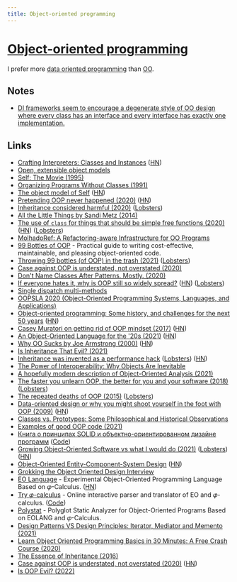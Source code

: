 ```yaml
---
title: Object-oriented programming
---
```


# [Object-oriented programming](https://en.wikipedia.org/wiki/Object-oriented_programming)

I prefer more [data oriented programming](https://www.reddit.com/r/Zig/comments/r0l3uz/a_practical_guide_to_applying_dataoriented_design/) than [OO](https://twitter.com/ChevyRay/status/1506406647291293697).

## Notes

- [DI frameworks seem to encourage a degenerate style of OO design where every class has an interface and every interface has exactly one implementation.](https://twitter.com/einarwh/status/1376814194184585218)

## Links

- [Crafting Interpreters: Classes and Instances](https://craftinginterpreters.com/classes-and-instances.html) ([HN](https://news.ycombinator.com/item?id=21923928))
- [Open, extensible object models](https://www.piumarta.com/software/cola/objmodel2.pdf)
- [Self: The Movie (1995)](https://www.youtube.com/watch?v=Ox5P7QyL774)
- [Organizing Programs Without Classes (1991)](http://bibliography.selflanguage.org/_static/organizing-programs.pdf)
- [The object model of Self](https://github.com/pavel-krivanek/articles/tree/master/SelfObjectModel) ([HN](https://news.ycombinator.com/item?id=22766665))
- [Pretending OOP never happened (2020)](https://www.johndcook.com/blog/2020/05/15/pretending-oop-never-happened/) ([HN](https://news.ycombinator.com/item?id=23192264))
- [Inheritance considered harmful (2020)](https://solovyov.net/blog/2020/inheritance/) ([Lobsters](https://lobste.rs/s/nklozo/inheritance_considered_harmful))
- [All the Little Things by Sandi Metz (2014)](https://www.youtube.com/watch?v=8bZh5LMaSmE)
- [The use of `class` for things that should be simple free functions (2020)](https://quuxplusone.github.io/blog/2020/05/28/oo-antipattern/) ([HN](https://news.ycombinator.com/item?id=23333891)) ([Lobsters](https://lobste.rs/s/kbdauj/oo_antipattern))
- [MolhadoRef: A Refactoring-aware Infrastructure for OO Programs](http://dig.cs.illinois.edu/papers/Molhadoref_ETX.pdf)
- [99 Bottles of OOP](https://sandimetz.com/99bottles) - Practical guide to writing cost-effective, maintainable, and pleasing object-oriented code.
- [Throwing 99 bottles (of OOP) in the trash (2021)](https://dpc.pw/throwing-99-bottles-of-oop-in-the-trash) ([Lobsters](https://lobste.rs/s/ul79os/throwing_99_bottles_oop_trash))
- [Case against OOP is understated, not overstated (2020)](http://boxbase.org/entries/2020/aug/3/case-against-oop/)
- [Don't Name Classes After Patterns. Mostly. (2020)](https://mailchi.mp/sandimetz/dont-name-classes-after-patterns-mostly)
- [If everyone hates it, why is OOP still so widely spread?](https://stackoverflow.blog/2020/09/02/if-everyone-hates-it-why-is-oop-still-so-widely-spread/) ([HN](https://news.ycombinator.com/item?id=24356978)) ([Lobsters](https://lobste.rs/s/8y2ldu/if_everyone_hates_it_why_is_oop_still_so))
- [Single dispatch multi-methods](https://github.com/Pauan/programming-notes/blob/master/Single%20dispatch%20multi-methods.rst)
- [OOPSLA 2020 (Object-Oriented Programming Systems, Languages, and Applications)](https://www.youtube.com/playlist?list=PLyrlk8Xaylp5UkqDkIEMdtooA6Ktusc_x)
- [Object-oriented programming: Some history, and challenges for the next 50 years](http://web.cecs.pdx.edu/~black/publications/O-JDahl.pdf) ([HN](https://news.ycombinator.com/item?id=25109900))
- [Casey Muratori on getting rid of OOP mindset (2017)](https://www.youtube.com/watch?v=GKYCA3UsmrU) ([HN](https://news.ycombinator.com/item?id=25446404))
- [An Object-Oriented Language for the '20s (2021)](https://adam.nels.onl/blog/an-oo-languge-for-the-20s/) ([HN](https://news.ycombinator.com/item?id=26446685))
- [Why OO Sucks by Joe Armstrong (2000)](http://harmful.cat-v.org/software/OO_programming/why_oo_sucks) ([HN](https://news.ycombinator.com/item?id=26586829))
- [Is Inheritance That Evil? (2021)](https://thevaluable.dev/guide-inheritance-oop/)
- [Inheritance was invented as a performance hack](http://catern.com/inheritance.html) ([Lobsters](https://lobste.rs/s/gq29l7/inheritance_was_invented_as_performance)) ([HN](https://news.ycombinator.com/item?id=26988839))
- [The Power of Interoperability: Why Objects Are Inevitable](https://www.cs.cmu.edu/~aldrich/papers/objects-essay.pdf)
- [A hopefully modern description of Object-Oriented Analysis (2021)](https://www.sicpers.info/2021/05/a-hopefully-modern-description-of-object-oriented-analysis/)
- [The faster you unlearn OOP, the better for you and your software (2018)](https://dpc.pw/the-faster-you-unlearn-oop-the-better-for-you-and-your-software) ([Lobsters](https://lobste.rs/s/fuqmad/faster_you_unlearn_oop_better_for_you_your))
- [The repeated deaths of OOP (2015)](https://loup-vaillant.fr/articles/deaths-of-oop) ([Lobsters](https://lobste.rs/s/9emqww/repeated_deaths_oop))
- [Data-oriented design or why you might shoot yourself in the foot with OOP (2009)](https://gamesfromwithin.com/data-oriented-design) ([HN](https://news.ycombinator.com/item?id=27658706))
- [Classes vs. Prototypes: Some Philosophical and Historical Observations](https://citeseerx.ist.psu.edu/viewdoc/download?doi=10.1.1.56.4713&rep=rep1&type=pdf)
- [Examples of good OOP code (2021)](https://lobste.rs/s/bcrtrj/please_send_me_examples_good_oop_code)
- [Книга о принципах SOLID и объектно-ориентированном дизайне программ](https://ota-solid.vercel.app/) ([Code](https://github.com/open-tech-authors/solid))
- [Growing Object-Oriented Software vs what I would do (2021)](https://dpc.pw/growing-object-oriented-software-vs-what-i-would-do) ([Lobsters](https://lobste.rs/s/iizjtx/growing_object_oriented_software_vs_what)) ([HN](https://news.ycombinator.com/item?id=28105503))
- [Object-Oriented Entity-Component-System Design](https://voxely.net/blog/object-oriented-entity-component-system-design/) ([HN](https://news.ycombinator.com/item?id=28198996))
- [Grokking the Object Oriented Design Interview](https://github.com/tssovi/grokking-the-object-oriented-design-interview)
- [EO Language](https://github.com/cqfn/eo) - Experimental Object-Oriented Programming Language Based on 𝜑-Calculus. ([HN](https://news.ycombinator.com/item?id=28423328))
- [Try 𝜑-calculus](https://polystat.github.io/try-phi/) - Online interactive parser and translator of EO and 𝜑-calculus. ([Code](https://github.com/polystat/try-phi))
- [Polystat](https://github.com/polystat/polystat) - Polyglot Static Analyzer for Object-Oriented Programs Based on EOLANG and 𝜑-Calculus.
- [Design Patterns VS Design Principles: Iterator, Mediator and Memento (2021)](https://www.fluentcpp.com/2021/09/12/design-patterns-vs-design-principles-iterator-mediator-and-memento/)
- [Learn Object Oriented Programming Basics in 30 Minutes: A Free Crash Course (2020)](https://www.freecodecamp.org/news/object-oriented-programming-crash-course/)
- [The Essence of Inheritance (2016)](https://arxiv.org/pdf/1601.02059.pdf)
- [Case against OOP is understated, not overstated (2020)](https://boxbase.org/entries/2020/aug/3/case-against-oop/) ([HN](https://news.ycombinator.com/item?id=30293622))
- [Is OOP Evil? (2022)](https://www.youtube.com/watch?v=YpJufWdZFB8)
